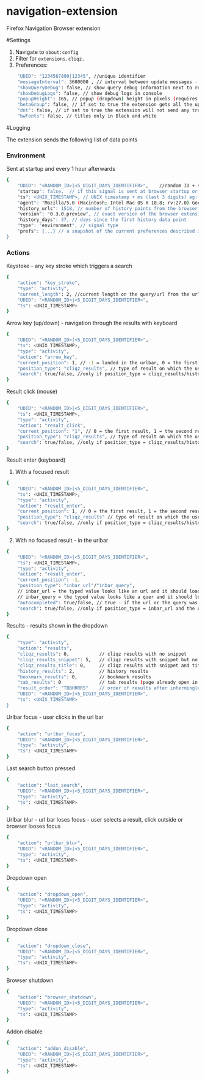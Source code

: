 navigation-extension
====================

Firefox Navigation Browser extension

#Settings

1. Navigate to `about:config`
2. Filter for `extensions.cliqz.`
3. Preferences:
``` bash
    "UDID": "1234567890|12345", //unique identifier
    "messageInterval": 3600000 , // interval between update messages - 1H
    "showQueryDebug": false, // show query debug information next to results
    "showDebugLogs": false, // show debug logs in console
    "popupHeight": 165, // popup (dropdown) height in pixels (requires restart)
    "betaGroup": false, // if set to true the extension gets all the updates. Else only the major version
    "dnt": false, // if set to true the extension will not send any tracking signals
    "bwFonts": false, // titles only in Black and white
```

#Logging

The extension sends the following list of data points

### Environment
Sent at startup and every 1 hour afterwards

``` bash
{
    "UDID": "<RANDOM_ID>|<5_DIGIT_DAYS_IDENTIFIER>",    //random ID + separator  + number of days since (GMT: Thu, 01 Jan 1970 00:00:00 GMT) - unix timestamp - 5 digits eg:     10378300660576423|16148"
    "startup": false,  // if this signal is sent at browser startup or during a regular interval
    "ts": <UNIX_TIMESTAMP>, // UNIX timestamp + ms (last 3 digits) eg: 1395151314278
    "agent": "Mozilla/5.0 (Macintosh; Intel Mac OS X 10.8; rv:27.0) Gecko/20100101 Firefox/27.0", // user agent from the browser
    "history_urls": 1518, // number of history points from the browser
    "version": "0.3.0.preview", // exact version of the browser extension
    "history_days": 37, // days since the first history data point
    "type": "environment", // signal type
    "prefs": {...} // a snapshot of the current preferences described in Settings
}
```

### Actions

Keystoke - any key stroke which triggers a search
``` bash
{
    "action": "key_stroke",
    "type": "activity",
    "current_length": 2, //current length on the query/url from the urlbar
    "UDID": "<RANDOM_ID>|<5_DIGIT_DAYS_IDENTIFIER>",
    "ts": <UNIX_TIMESTAMP>
}
```

Arrow key (up/down) - navigation through the results with keyboard

``` bash
{
    "UDID": "<RANDOM_ID>|<5_DIGIT_DAYS_IDENTIFIER>",
    "ts": <UNIX_TIMESTAMP>,
    "type": "activity",
    "action": "arrow_key",
    "current_position": 1, // -1 = landed in the urlbar, 0 = the first result, 1 = the second result ...
    "position_type": "cliqz_results", // type of result on which the user landed (cliqz_results/cliqz_suggestions/history/bookmark/tab_result)
    "search": true/false, //only if position_type = cliqz_results/history/bookmark/tab_result and the url is a search page
}
```


Result click (mouse)

``` bash
{
    "UDID": "<RANDOM_ID>|<5_DIGIT_DAYS_IDENTIFIER>",
    "ts": <UNIX_TIMESTAMP>,
    "type": "activity",
    "action": "result_click",
    "current_position": "1", // 0 = the first result, 1 = the second result ...
    "position_type": "cliqz_results", // type of result on which the user landed (cliqz_results/cliqz_suggestions/history/bookmark/tab_result)
    "search": true/false, //only if position_type = cliqz_results/history/bookmark/tab_result and the url is a search page
}
```

Result enter (keyboard)

1. With a focused result
``` bash
{
    "UDID": "<RANDOM_ID>|<5_DIGIT_DAYS_IDENTIFIER>",
    "ts": <UNIX_TIMESTAMP>,
	"type": "activity",
    "action": "result_enter",
    "current_position": 1, // 0 = the first result, 1 = the second result ...
    "position_type": "cliqz_results" // type of result on which the user landed (cliqz_results/cliqz_suggestions/history/bookmark/tab_result)
    "search": true/false, //only if position_type = cliqz_results/history/bookmark/tab_result and the url is a search page
}
```
2. With no focused result - in the urlbar
``` bash
{
    "UDID": "<RANDOM_ID>|<5_DIGIT_DAYS_IDENTIFIER>",
    "ts": <UNIX_TIMESTAMP>,
    "type": "activity",
    "action": "result_enter",
    "current_position": -1,
    "position_type": "inbar_url"/"inbar_query",
    // inbar_url = the typed value looks like an url and it should load on enter
    // inbar_query = the typed value looks like a quer and it should load in the default search engine
    "autocompleted": true/false, // true - if the url or the query was autocompleted with the first result
    "search": true/false, //only if position_type = inbar_url and the url is a search page
}
```

Results - results shown in the dropdown
``` bash
{
    "type": "activity",
    "action": "results",
	"cliqz_results": 0,           // cliqz results with no snippet
	"cliqz_results_snippet": 5,   // cliqz results with snippet but no title
	"cliqz_results_title": 0,     // cliqz results with snippet and title
	"history_results": 2,         // history results
	"bookmark_results": 0,        // bookmark results
	"tab_results": 0              // tab results (page already open in one of the browser's tabs)
    "result_order": "TBBHRRRS"    // order of results after intermingle process: T-tab result, B-bookmark, H-history, R-cliqz result, S-suggestion
    "UDID": "<RANDOM_ID>|<5_DIGIT_DAYS_IDENTIFIER>",
    "ts": <UNIX_TIMESTAMP>
}
```

Urlbar focus - user clicks in the url bar
``` bash
{
    "action": "urlbar_focus",
    "UDID": "<RANDOM_ID>|<5_DIGIT_DAYS_IDENTIFIER>",
    "type": "activity",
    "ts": <UNIX_TIMESTAMP>
}
```

Last search button pressed
``` bash
{
    "action": "last_search",
    "UDID": "<RANDOM_ID>|<5_DIGIT_DAYS_IDENTIFIER>",
    "type": "activity",
    "ts": <UNIX_TIMESTAMP>
}
```

Urlbar blur - url bar loses focus - user selects a result, click outside or browser looses focus
``` bash
{
    "action": "urlbar_blur",
    "UDID": "<RANDOM_ID>|<5_DIGIT_DAYS_IDENTIFIER>",
    "type": "activity",
    "ts": <UNIX_TIMESTAMP>
}
```

Dropdown open
``` bash
{
    "action": "dropdown_open",
    "UDID": "<RANDOM_ID>|<5_DIGIT_DAYS_IDENTIFIER>",
    "type": "activity",
    "ts": <UNIX_TIMESTAMP>
}
```

Dropdown close
``` bash
{
    "action": "dropdown_close",
    "UDID": "<RANDOM_ID>|<5_DIGIT_DAYS_IDENTIFIER>",
    "type": "activity",
    "ts": <UNIX_TIMESTAMP>
}
```

Browser shutdown
``` bash
{
    "action": "browser_shutdown",
    "UDID": "<RANDOM_ID>|<5_DIGIT_DAYS_IDENTIFIER>",
    "type": "activity",
    "ts": <UNIX_TIMESTAMP>
}
```

Addon disable
``` bash
{
    "action": "addon_disable",
    "UDID": "<RANDOM_ID>|<5_DIGIT_DAYS_IDENTIFIER>",
    "type": "activity",
    "ts": <UNIX_TIMESTAMP>
}
```